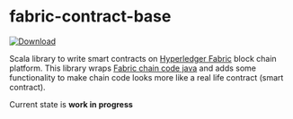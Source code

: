 # fabric-contract-base
 [ ![Download](https://api.bintray.com/packages/apolubelov/hyperledger-fabric-extensions/fabric-contract-base/images/download.svg) ](https://bintray.com/apolubelov/hyperledger-fabric-extensions/fabric-contract-base/_latestVersion)
 
Scala library to write smart contracts on [Hyperledger Fabric](https://www.hyperledger.org/projects/fabric) block chain platform.
This library wraps [Fabric chain code java](https://github.com/hyperledger/fabric-chaincode-java) and adds some functionality to make chain code looks more like a real life contract (smart contract).

Current state is **work in progress**
